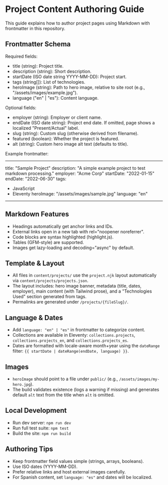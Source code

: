 # Project Content Authoring Guide

This guide explains how to author project pages using Markdown with frontmatter in this repository.

## Frontmatter Schema

Required fields:
- title (string): Project title.
- description (string): Short description.
- startDate (ISO date string YYYY-MM-DD): Project start.
- tags (string[]): List of technologies.
- heroImage (string): Path to hero image, relative to site root (e.g., "/assets/images/example.jpg").
- language ("en" | "es"): Content language.

Optional fields:
- employer (string): Employer or client name.
- endDate (ISO date string): Project end date. If omitted, page shows a localized "Present/Actual" label.
- slug (string): Custom slug (otherwise derived from filename).
- featured (boolean): Whether the project is featured.
- alt (string): Custom hero image alt text (defaults to title).

Example frontmatter:

---
title: "Sample Project"
description: "A simple example project to test markdown processing."
employer: "Acme Corp"
startDate: "2022-01-15"
endDate: "2022-06-30"
tags:
  - JavaScript
  - Eleventy
heroImage: "/assets/images/sample.jpg"
language: "en"
---

## Markdown Features

- Headings automatically get anchor links and IDs.
- External links open in a new tab with rel="noopener noreferrer".
- Code blocks are syntax highlighted (highlight.js).
- Tables (GFM-style) are supported.
- Images get lazy-loading and decoding="async" by default.

## Template & Layout

- All files in `content/projects/` use the `project.njk` layout automatically via `content/projects/projects.json`.
- The layout includes: hero image banner, metadata (title, dates, employer), main content (with Tailwind prose), and a "Technologies Used" section generated from tags.
- Permalinks are generated under `/projects/{fileSlug}/`.

## Language & Dates

- Add `language: "en" | "es"` in frontmatter to categorize content.
- Collections are available in Eleventy: `collections.projects`, `collections.projects_en`, and `collections.projects_es`.
- Dates are formatted with locale-aware month+year using the `dateRange` filter: `{{ startDate | dateRange(endDate, language) }}`.

## Images

- `heroImage` should point to a file under `public/` (e.g., `/assets/images/my-hero.jpg`).
- The build validates existence (logs a warning if missing) and generates default `alt` text from the title when `alt` is omitted.

## Local Development

- Run dev server: `npm run dev`
- Run full test suite: `npm test`
- Build the site: `npm run build`

## Authoring Tips

- Keep frontmatter field values simple (strings, arrays, booleans).
- Use ISO dates (YYYY-MM-DD).
- Prefer relative links and host external images carefully.
- For Spanish content, set `language: "es"` and dates will be localized.
